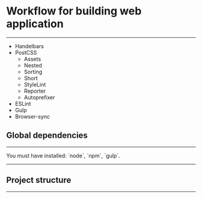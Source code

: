 # Workflow for building web application
***
- Handelbars
- PostCSS
	- Assets
    - Nested
     - Sorting
     - Short
     - StyleLint
     - Reporter
     - Autoprefixer
 - ESLint
 - Gulp
 - Browser-sync

## Global dependencies
<hr>
You must have installed: `node`, `npm`, `gulp`.
<hr>

## Project structure
<hr>
